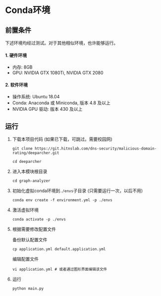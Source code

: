 # Conda环境

## 前置条件

下述环境均经过测试。对于其他相似环境，也许能够运行。

#### 1. 硬件环境

- 内存: 8GB
- GPU: NVIDIA GTX 1080Ti, NVIDIA GTX 2080

#### 2. 软件环境

- 操作系统: Ubuntu 18.04
- Conda: Anaconda 或 Miniconda, 版本 4.8 及以上
- NVIDIA GPU 驱动: 版本 430 及以上

## 运行

1. 下载本项目代码 (如果已下载，可跳过。需要校园网)

   ```shell
   git clone https://git.hitnslab.com/dns-security/malicious-domain-rating/deeparcher.git

   cd deeparcher
   ```

2. 进入本模块根目录

   ```shell
   cd graph-analyzer
   ```

3. 初始化虚拟conda环境到`./envs`子目录 (只需要运行一次，以后不用)

   ```shell
   conda env create -f environment.yml -p ./envs
   ```

4. 激活虚拟环境

   ```shell
   conda activate -p ./envs
   ```

5. 根据需要修改配置文件

   备份默认配置文件

   ```shell
   cp application.yml default.application.yml
   ```

   编辑配置文件

   ```shell
   vi application.yml # 或者通过图形界面编辑该文件
   ```

6. 运行

   ```shell
   python main.py
   ```
